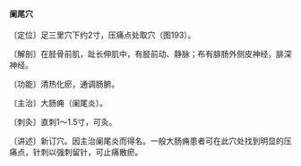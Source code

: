 #### 阑尾穴

〔定位〕足三里穴下约2寸，压痛点处取穴（图193）。

〔解剖〕在胫骨前肌，趾长伸肌中，有胫前动、静脉；布有腓肠外侧皮神经，腓深神经。

〔功能〕清热化瘀，通调肠腑。

〔主治〕大肠痈（阑尾炎）。

〔刺灸〕直刺1～1.5寸，可灸。

〔讲述〕新订穴。因主治阑尾炎而得名。一般大肠痈患者可在此穴处找到明显的压痛点，针刺以强刺留针，可止痛散瘀。
